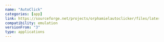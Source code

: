 ```yaml
---
name: "AutoClick"
categories: [app]
link: https://sourceforge.net/projects/orphamielautoclicker/files/latest/download
compatibility: emulation
versionFrom: "3"
type: applications
---
```


